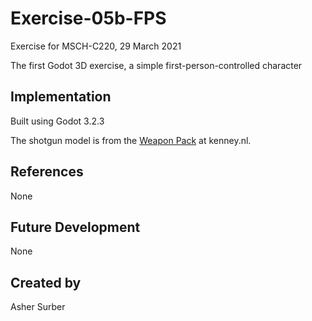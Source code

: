 # Exercise-05b-FPS
Exercise for MSCH-C220, 29 March 2021

The first Godot 3D exercise, a simple first-person-controlled character

## Implementation
Built using Godot 3.2.3

The shotgun model is from the [Weapon Pack](https://kenney.nl/assets/weapon-pack) at kenney.nl.

## References
None

## Future Development
None

## Created by 
Asher Surber
